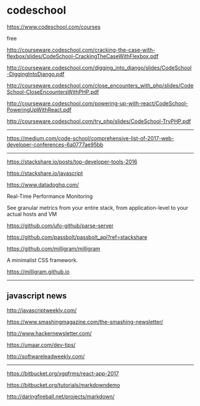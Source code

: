 # codeschool 


https://www.codeschool.com/courses

free



http://courseware.codeschool.com/cracking-the-case-with-flexbox/slides/CodeSchool-CrackingTheCaseWithFlexbox.pdf




http://courseware.codeschool.com/digging_into_django/slides/CodeSchool-DiggingIntoDjango.pdf












http://courseware.codeschool.com/close_encounters_with_php/slides/CodeSchool-CloseEncountersWithPHP.pdf





http://courseware.codeschool.com/powering-up-with-react/CodeSchool-PoweringUpWithReact.pdf




http://courseware.codeschool.com/try_php/slides/CodeSchool-TryPHP.pdf














*******************************************************************************





https://medium.com/code-school/comprehensive-list-of-2017-web-developer-conferences-6a0777ae95bb







*******************************************************************************
https://stackshare.io/posts/top-developer-tools-2016



https://stackshare.io/javascript



https://www.datadoghq.com/

Real-Time Performance Monitoring

See granular metrics from your entire stack, 
from application-level to your actual hosts and VM



https://github.com/ufo-github/parse-server


https://github.com/passbolt/passbolt_api?ref=stackshare


https://github.com/milligram/milligram

A minimalist CSS framework. 

https://milligram.github.io



*******************************************************************************
## javascript news 



http://javascriptweekly.com/


https://www.smashingmagazine.com/the-smashing-newsletter/

http://www.hackernewsletter.com/


https://umaar.com/dev-tips/


http://softwareleadweekly.com/


*******************************************************************************





https://bitbucket.org/xgqfrms/react-app-2017


https://bitbucket.org/tutorials/markdowndemo


http://daringfireball.net/projects/markdown/













